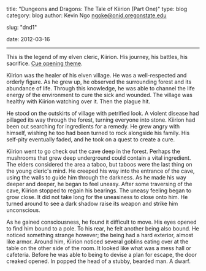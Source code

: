 title: "Dungeons and Dragons: The Tale of Kiirion (Part One)"
type: blog
category: blog
author: Kevin Ngo <ngoke@onid.oregonstate.edu>

slug: "dnd1"

date: 2012-03-16

---

This is the legend of my elven cleric, Kiirion. His journey, his battles, his
sacrifice. [Cue opening theme](http://www.youtube.com/watch?v=LTtfFVC0gF4).

Kiirion was the healer of his elven village. He was a well-respected and
orderly figure. As he grew up, he observed the surrounding forest and its
abundance of life. Through this knowledge, he was able to channel the life
energy of the environment to cure the sick and wounded. The village was
healthy with Kiirion watching over it. Then the plague hit.

He stood on the outskirts of village with petrified look. A violent disease
had pillaged its way through the forest, turning everyone into stone. Kiirion
had been out searching for ingredients for a remedy. He grew angry with
himself, wishing he too had been turned to rock alongside his family. His
self-pity eventually faded, and he took on a quest to create a cure.

Kiirion went to go check out the cave deep in the forest. Perhaps the
mushrooms that grew deep underground could contain a vital ingredient. The
elders considered the area a taboo, but taboos were the last thing on the
young cleric's mind. He creeped his way into the entrance of the cave, using
the walls to guide him through the darkness. As he made his way deeper and
deeper, he began to feel uneasy. After some traversing of the cave, Kiirion
stopped to regain his bearings. The uneasy feeling began to grow close.
It did not take long for the uneasiness to close onto him. He turned around
to see a dark shadow raise its weapon and strike him unconscious.

As he gained consciousness, he found it difficult to move. His eyes opened to
find him bound to a pole. To his rear, he felt another being also bound. He
noticed something strange however; the being had a hard exterior, almost like
armor. Around him, Kiirion noticed several goblins eating over at the table
on the other side of the room. It looked like what was a mess hall or
cafeteria. Before he was able to being to devise a plan for escape, the door
creaked opened. In popped the head of a stubby, bearded man. A dwarf.

